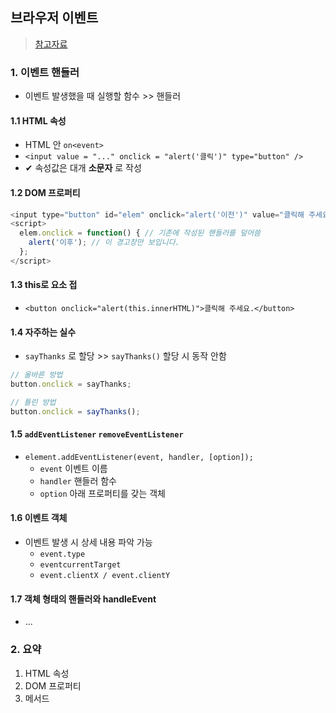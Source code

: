 ## 브라우저 이벤트
> [참고자료](https://ko.javascript.info/introduction-browser-events)
### 1. 이벤트 핸들러
- 이벤트 발생했을 때 실행할 함수 >> 핸들러
#### 1.1 HTML 속성
- HTML 안 `on<event>`
- `<input value = "..." onclick = "alert('클릭')" type="button" />`
- ✔ 속성값은 대개 __소문자__ 로 작성

#### 1.2 DOM 프로퍼티
```javascript
<input type="button" id="elem" onclick="alert('이전')" value="클릭해 주세요."> 
<script>
  elem.onclick = function() { // 기존에 작성된 핸들러를 덮어씀
    alert('이후'); // 이 경고창만 보입니다.
  };
</script>
```

#### 1.3 this로 요소 접 
- `<button onclick="alert(this.innerHTML)">클릭해 주세요.</button>`

#### 1.4 자주하는 실수
- `sayThanks` 로 할당 >> `sayThanks()` 할당 시 동작 안함
```javascript
// 올바른 방법
button.onclick = sayThanks;

// 틀린 방법
button.onclick = sayThanks();
```
#### 1.5 `addEventListener` `removeEventListener`
- `element.addEventListener(event, handler, [option]);`
  - `event` 이벤트 이름
  - `handler` 핸들러 함수
  - `option` 아래 프로퍼티를 갖는 객체

#### 1.6 이벤트 객체
- 이벤트 발생 시 상세 내용 파악 가능
  - `event.type`
  - `eventcurrentTarget`
  - `event.clientX / event.clientY`

#### 1.7 객체 형태의 핸들러와 handleEvent
- ...

### 2. 요약
1. HTML 속성
2. DOM 프로퍼티
3. 메서드

